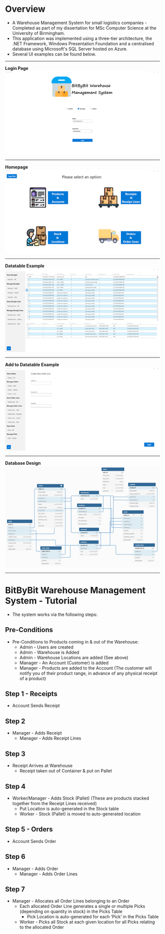 # Overview
* A Warehouse Management System for small logistics companies - Completed as part of my dissertation for MSc Computer Science at the University of Birmingham.
* This application was implemented using a three-tier architecture, the .NET Framework, Windows Presentation Foundation and a centralised database using Microsoft's SQL Server hosted on Azure.
* Several UI examples can be found below.

---

**Login Page**
![alt text](https://github.com/Oli-BF/Assets/blob/master/Login.png?raw=true)

---

**Homepage**
![alt text](https://github.com/Oli-BF/Assets/blob/master/Homepage.png?raw=true)

---

**Datatable Example**
![alt text](https://github.com/Oli-BF/Assets/blob/master/Datatable.png?raw=true)

---

**Add to Datatable Example**
![alt text](https://github.com/Oli-BF/Assets/blob/master/Add.png?raw=true)

---

**Database Design**
![alt text](https://github.com/Oli-BF/Assets/blob/master/Database.png?raw=true)

---

# BitByBit Warehouse Management System - Tutorial
* The system works via the following steps:

## Pre-Conditions
* Pre-Conditions to Products coming in & out of the Warehouse:
  * Admin - Users are created 
  * Admin - Warehouse is Added 
  * Admin - Warehouse Locations are added (See above)
  * Manager - An Account (Customer) is added
  * Manager - Products are added to the Account (The customer will notify you of their product range, in advance of any physical receipt of a product)

## Step 1 - Receipts
* Account Sends Receipt

## Step 2
* Manager - Adds Receipt 
  * Manager - Adds Receipt Lines 

## Step 3
* Receipt Arrives at Warehouse
  * Receipt taken out of Container & put on Pallet

## Step 4
* Worker/Manager - Adds Stock (Pallet) (These are products stacked together from the Receipt Lines received)
  * Put Location is auto-generated in the Stock table
  * Worker - Stock (Pallet) is moved to auto-generated location

## Step 5 - Orders
* Account Sends Order

## Step 6
* Manager - Adds Order 
  * Manager - Adds Order Lines 

## Step 7
* Manager - Allocates all Order Lines belonging to an Order
  * Each allocated Order Line generates a single or multiple Picks (depending on quantity in stock) in the Picks Table
    * Pick Location is auto-generated for each ‘Pick’ in the Picks Table
  * Worker - Picks all Stock at each given location for all Picks relating to the allocated Order
